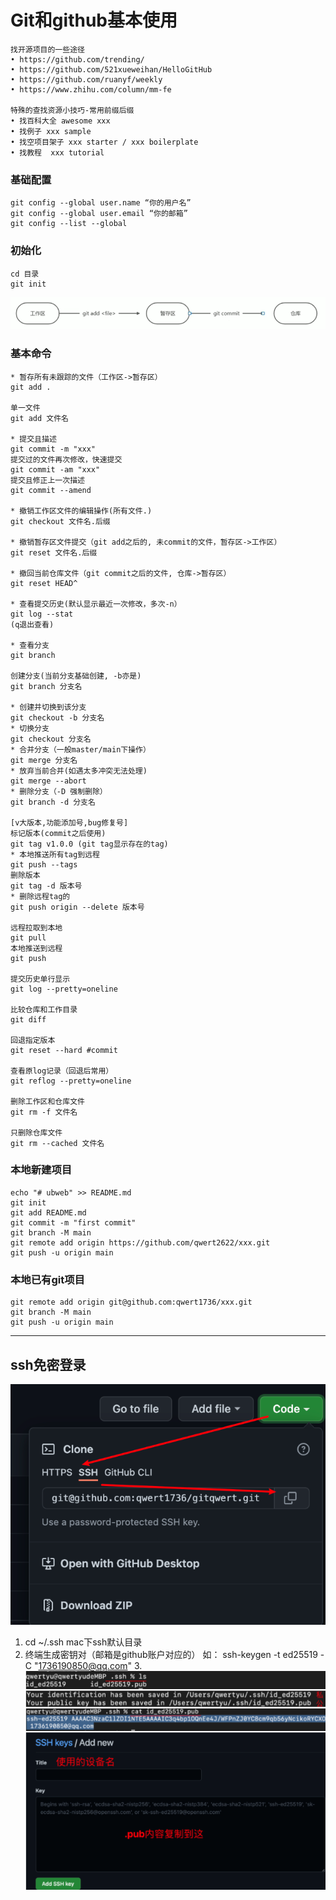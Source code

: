 # Git和github基本使用

```
找开源项目的一些途径
• https://github.com/trending/
• https://github.com/521xueweihan/HelloGitHub
• https://github.com/ruanyf/weekly
• https://www.zhihu.com/column/mm-fe

特殊的查找资源小技巧-常用前缀后缀 
• 找百科大全 awesome xxx
• 找例子 xxx sample
• 找空项目架子 xxx starter / xxx boilerplate 
• 找教程  xxx tutorial
```
### 基础配置
```
git config --global user.name “你的用户名”
git config --global user.email “你的邮箱”
git config --list --global
```
### 初始化
```
cd 目录
git init
```
![](img/2022-03-07-15-01-32.png)
### 基本命令
```
* 暂存所有未跟踪的文件（工作区->暂存区）
git add .

单一文件
git add 文件名

* 提交且描述
git commit -m "xxx"
提交过的文件再次修改，快速提交
git commit -am "xxx"
提交且修正上一次描述
git commit --amend

* 撤销工作区文件的编辑操作(所有文件.)
git checkout 文件名.后缀

* 撤销暂存区文件提交（git add之后的, 未commit的文件，暂存区->工作区）
git reset 文件名.后缀

* 撤回当前仓库文件（git commit之后的文件, 仓库->暂存区）
git reset HEAD^

* 查看提交历史(默认显示最近一次修改，多次-n）
git log --stat
(q退出查看)

* 查看分支
git branch

创建分支(当前分支基础创建, -b亦是)
git branch 分支名

* 创建并切换到该分支
git checkout -b 分支名
* 切换分支
git checkout 分支名
* 合并分支（一般master/main下操作）
git merge 分支名
* 放弃当前合并(如遇太多冲突无法处理)
git merge --abort
* 删除分支（-D 强制删除）
git branch -d 分支名

[v大版本,功能添加号,bug修复号]
标记版本(commit之后使用)
git tag v1.0.0 (git tag显示存在的tag)
* 本地推送所有tag到远程
git push --tags
删除版本
git tag -d 版本号
* 删除远程tag的
git push origin --delete 版本号

远程拉取到本地
git pull
本地推送到远程
git push

提交历史单行显示
git log --pretty=oneline

比较仓库和工作目录
git diff

回退指定版本
git reset --hard #commit

查看原log记录（回退后常用）
git reflog --pretty=oneline

删除工作区和仓库文件
git rm -f 文件名

只删除仓库文件
git rm --cached 文件名
```
### 本地新建项目
```
echo "# ubweb" >> README.md
git init
git add README.md
git commit -m "first commit"
git branch -M main
git remote add origin https://github.com/qwert2622/xxx.git
git push -u origin main
```

### 本地已有git项目
```
git remote add origin git@github.com:qwert1736/xxx.git
git branch -M main
git push -u origin main
```
---
## ssh免密登录
![](img/2022-03-05-17-54-57.png)
1. cd ~/.ssh    mac下ssh默认目录
2. 终端生成密钥对（邮箱是github账户对应的）
如：
ssh-keygen -t ed25519 -C "1736190850@qq.com"
3.![](img/2022-03-05-17-56-40.png)